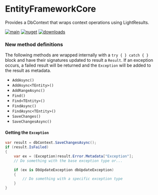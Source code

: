 # EntityFrameworkCore

Provides a DbContext that wraps context operations using LightResults.

[![main](https://img.shields.io/github/actions/workflow/status/jscarle/LightResults.Extensions/main.yml?logo=github)](https://github.com/jscarle/LightResults.Extensions)
[![nuget](https://img.shields.io/nuget/v/LightResults.Extensions.EntityFrameworkCore)](https://www.nuget.org/packages/LightResults.Extensions.EntityFrameworkCore)
[![downloads](https://img.shields.io/nuget/dt/LightResults.Extensions.EntityFrameworkCore)](https://www.nuget.org/packages/LightResults.Extensions.EntityFrameworkCore)

### New method definitions

The following methods are wrapped internally with a `try { } catch { }` block and have their signatures
updated to result a `Result`.  If an exception occurs, a failed result will be returned and the `Exception`
will be added to the result as metadata.

- `AddAsync()`
- `AddAsync<TEntity>()`
- `AddRangeAsync()`
- `Find()`
- `Find<TEntity>()`
- `FindAsync()`
- `FindAsync<TEntity>()`
- `SaveChanges()`
- `SaveChangesAsync()`

#### Getting the `Exception`

```csharp
var result = dbContext.SaveChangesAsync();
if (result.IsFailed)
{
    var ex = (Exception)result.Error.Metadata["Exception"];
    // Do something with the base exception type or...
    
    if (ex is DbUpdateException dbUpdateException)
    {
        // Do something with a specific exception type
    }
}
```
